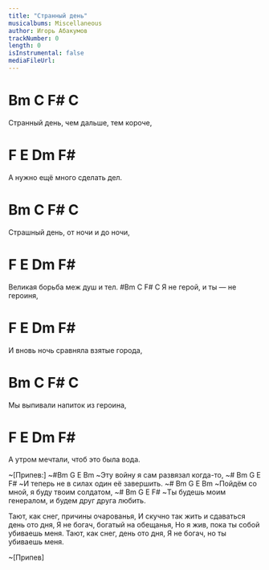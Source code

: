 ```yaml
---
title: "Странный день"
musicalbums: Miscellaneous
author: Игорь Абакумов
trackNumber: 0
length: 0
isInstrumental: false
mediaFileUrl: 
---
```


#   Bm     C         F#            C
Странный день, чем дальше, тем короче,
#   F          E     Dm     F#
А нужно ещё много сделать дел.
#   Bm     C        F#        C
Страшный день, от ночи и до ночи,
#   F         E      Dm    F#
Великая борьба меж душ и тел.
#Bm      C      F#         C
Я не герой, и ты — не героиня,
#    F             E     Dm    F#
И вновь ночь сравняла взятые города,
# Bm     C      F#          C
Мы выпивали напиток из героина,
#  F         E         Dm     F#
А утром мечтали, чтоб это была вода.

~[Припев:]
~#Bm      G    E               Bm
~Эту войну я сам развязал когда-то,
~#     Bm        G      E           F#
~И теперь не в силах один её завершить.
~#    Bm      G      E             Bm
~Пойдём со мной, я буду твоим солдатом,
~#    Bm              G        E                  F#
~Ты будешь моим генералом, и будем друг друга любить.

Тают, как снег, причины очарованья,
И скучно так жить и сдаваться день ото дня,
Я не богач, богатый на обещанья,
Но я жив, пока ты собой убиваешь меня.
Тают, как снег, день ото дня,
Я не богач, но ты убиваешь меня.

~[Припев]

